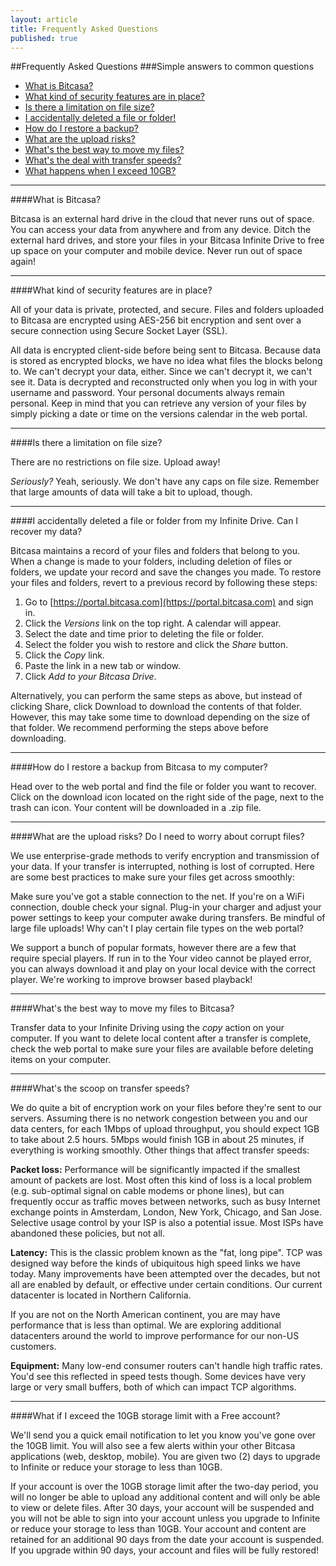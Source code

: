 ```yaml
---
layout: article
title: Frequently Asked Questions
published: true
---
```



##Frequently Asked Questions
###Simple answers to common questions

* [What is Bitcasa?](#bitcasa)		
* [What kind of security features are in place?](#security)		 
* [Is there a limitation on file size?](#limitation)		
* [I accidentally deleted a file or folder!](#deleted)		
* [How do I restore a backup?](#restore)		
* [What are the upload risks?](#upload-risks)		
* [What's the best way to move my files?](#move-files)		
* [What's the deal with transfer speeds?](#transfer-speeds)
* [What happens when I exceed 10GB?](#exceed)
 
---

####<a id="bitcasa"></a>What is Bitcasa?

Bitcasa is an external hard drive in the cloud that never runs out of space. You can access your data from anywhere and from any device. Ditch the external hard drives, and store your files in your Bitcasa Infinite Drive to free up space on your computer and mobile device. Never run out of space again! 

---

####<a id="security"></a>What kind of security features are in place?

All of your data is private, protected, and secure. Files and folders uploaded to Bitcasa are encrypted using AES-256 bit encryption and sent over a secure connection using Secure Socket Layer (SSL).

All data is encrypted client-side before being sent to Bitcasa. Because data is stored as encrypted blocks, we have no idea what files the blocks belong to. We can't decrypt your data, either. Since we can't decrypt it, we can't see it. Data is decrypted and reconstructed only when you log in with your username and password. Your personal documents always remain personal. Keep in mind that you can retrieve any version of your files by simply picking a date or time on the versions calendar in the web portal. 

---

####<a id="limitation">Is there a limitation on file size?</a> 

There are no restrictions on file size. Upload away! 

*Seriously?* Yeah, seriously. We don't have any caps on file size. Remember that large amounts of data will take a bit to upload, though.

---

####<a id="deleted"></a>I accidentally deleted a file or folder from my Infinite Drive. Can I recover my data?

Bitcasa maintains a record of your files and folders that belong to you. When a change is made to your folders, including deletion of files or folders, we update your record and save the changes you made. To restore your files and folders, revert to a previous record by following these steps: 

1. Go to [https://portal.bitcasa.com](https://portal.bitcasa.com) and sign in.
2. Click the *Versions* link on the top right. A calendar will appear.
3. Select the date and time prior to deleting the file or folder.
4. Select the folder you wish to restore and click the *Share* button.
5. Click the *Copy* link.
6. Paste the link in a new tab or window.
7. Click *Add to your Bitcasa Drive*.

Alternatively, you can perform the same steps as above, but instead of clicking Share, click Download to download the contents of that folder. However, this may take some time to download depending on the size of that folder. We recommend performing the steps above before downloading.

---

####<a id="restore"></a>How do I restore a backup from Bitcasa to my computer?

Head over to the web portal and find the file or folder you want to recover. Click on the download icon located on the right side of the page, next to the trash can icon. Your content will be downloaded in a .zip file. 

---

####<a id="upload-risks"></a>What are the upload risks? Do I need to worry about corrupt files?

We use enterprise-grade methods to verify encryption and transmission of your data. If your transfer is interrupted, nothing is lost of corrupted. Here are some best practices to make sure your files get across smoothly:

Make sure you've got a stable connection to the net. 
If you're on a WiFi connection, double check your signal. 
Plug-in your charger and adjust your power settings to keep your computer awake during transfers. 
Be mindful of large file uploads! 
Why can't I play certain file types on the web portal? 

We support a bunch of popular formats, however there are a few that require special players. If run in to the Your video cannot be played error, you can always download it and play on your local device with the correct player. We're working to improve browser based playback! 

---

####<a id="move-files"></a>What's the best way to move my files to Bitcasa?

Transfer data to your Infinite Driving using the *copy* action on your computer. If you want to delete local content after a transfer is complete, check the web portal to make sure your files are available before deleting items on your computer. 

---

####<a id="transfer-speeds"></a>What's the scoop on transfer speeds?

We do quite a bit of encryption work on your files before they're sent to our servers. Assuming there is no network congestion between you and our data centers,  for each 1Mbps of upload throughput, you should expect 1GB to take about 2.5 hours. 5Mbps would finish 1GB in about 25 minutes, if everything is working smoothly. Other things that affect transfer speeds: 

**Packet loss:** Performance will be significantly impacted if the smallest amount of packets are lost.  Most often this kind of loss is a local problem (e.g. sub-optimal signal on cable modems or phone lines), but can frequently occur as traffic moves between networks, such as busy Internet exchange points in Amsterdam, London, New York, Chicago, and San Jose.  Selective usage control by your ISP is also a potential issue. Most ISPs have abandoned these policies, but not all. 

**Latency:** This is the classic problem known as the "fat, long pipe". TCP was designed way before the kinds of ubiquitous high speed links we have today. Many improvements have been attempted over the decades, but not all are enabled by default, or effective under certain conditions. Our current datacenter is located in Northern California. 

If you are not on the North American continent, you are may have performance that is less than optimal. We are exploring additional datacenters around the world to improve performance for our non-US customers. 

**Equipment:** Many low-end consumer routers can't handle high traffic rates. You'd see this reflected in speed tests though. Some devices have very large or very small buffers, both of which can impact TCP algorithms. 

---

####<a id="exceed"></a>What if I exceed the 10GB storage limit with a Free account?

We'll send you a quick email notification to let you know you've gone over the 10GB limit. You will also see a few alerts within your other Bitcasa applications (web, desktop, mobile). You are given two (2) days to upgrade to Infinite or reduce your storage to less than 10GB.

If your account is over the 10GB storage limit after the two-day period, you will no longer be able to upload any additional content and will only be able to view or delete files. After 30 days, your account will be suspended and you will not be able to sign into your account unless you upgrade to Infinite or reduce your storage to less than 10GB. Your account and content are retained for an additional 90 days from the date your account is suspended. If you upgrade within 90 days, your account and files will be fully restored!


